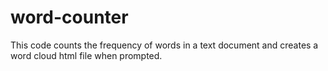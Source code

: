 # word-counter
This code counts the frequency of words in a text document and creates a word cloud html file when prompted. 
